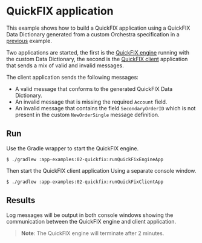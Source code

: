 # QuickFIX application

This example shows how to build a QuickFIX application using a QuickFIX Data Dictionary generated from a custom Orchestra specification in a [previous](../../basic-examples/08-quickfix) example.

Two applications are started, the first is the [QuickFIX engine](./src/main/java/org/example/orchestra/QuickFixEngineDataDictionaryApp.java)
running with the custom Data Dictionary, the second is the [QuickFIX client](./src/main/java/org/example/orchestra/QuickFixClientDataDictionaryApp.java)
application that sends a mix of valid and invalid messages.

The client application sends the following messages:

* A valid message that conforms to the generated QuickFIX Data Dictionary.
* An invalid message that is missing the required `Account` field.
* An invalid message that contains the field `SecondaryOrderID` which is not present in the custom `NewOrderSingle` message definition.

## Run

Use the Gradle wrapper to start the QuickFIX engine.

```shell
$ ./gradlew :app-examples:02-quickfix:runQuickFixEngineApp
```

Then start the QuickFIX client application Using a separate console window.

```shell
$ ./gradlew :app-examples:02-quickfix:runQuickFixClientApp
```

## Results

Log messages will be output in both console windows showing the communication between the QuickFIX engine and client application.

> **Note**: The QuickFIX engine will terminate after 2 minutes.
